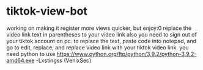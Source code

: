 # tiktok-view-bot
working on making it register more views quicker, but enjoy:0
replace the video link text in parentheses to your video link
also you need to sign out of your tiktok account on pc.
to replace the text, paste code into notepad, and go to edit, replace, and replace video link with your tiktok video link.
you need python to use
https://www.python.org/ftp/python/3.9.2/python-3.9.2-amd64.exe
-Lxstingss (VenixSec)

